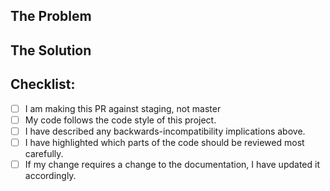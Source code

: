 <!--- Make sure your title is descriptive -->
<!--- If you have any questions, don't hesitate to reach out to us on Discord! -->

## The Problem
<!--- Why is this change required? What problem does it solve? Bug fix or new feature? -->
<!--- If it fixes an open issue, please link to the issue here. -->

## The Solution
<!--- Describe the changes you made in detail -->
<!--- Describe any backwards-incompatible changes you might have introduced -->
<!--- Which parts of this PR should be given extra attention during review -->
<!--- Leave comments on important parts of the source diff to clarify above prompts -->

## Checklist:
<!--- Go over each of the following points & put an `x` in all the boxes that apply. -->
- [ ] I am making this PR against staging, not master
- [ ] My code follows the code style of this project.
- [ ] I have described any backwards-incompatibility implications above.
- [ ] I have highlighted which parts of the code should be reviewed most carefully.
- [ ] If my change requires a change to the documentation, I have updated it accordingly.

<!--- For each unchecked box above, briefly mention why it's unchecked -->
